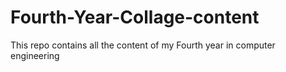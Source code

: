 # Fourth-Year-Collage-content
 This repo contains all the content of  my Fourth year in computer engineering
